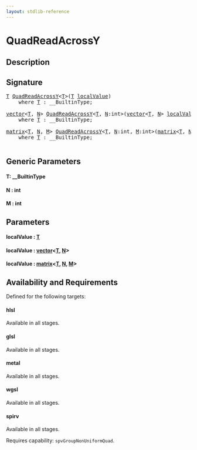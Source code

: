 ```yaml
---
layout: stdlib-reference
---
```


# QuadReadAcrossY

## Description





## Signature 

<pre>
<a href="quadreadacrossy-048e.html#typeparam-T" class="code_type">T</a> <a href="quadreadacrossy-048e.html">QuadReadAcrossY</a>&lt;<a href="quadreadacrossy-048e.html#typeparam-T" class="code_type">T</a>&gt;(<a href="quadreadacrossy-048e.html#typeparam-T" class="code_type">T</a> <a href="quadreadacrossy-048e.html#decl-localValue" class="code_param">localValue</a>)
    <span class='code_keyword'>where</span> <a href="quadreadacrossy-048e.html#typeparam-T" class="code_type">T</a> : __BuiltinType;

<a href="../types/vector/index.html" class="code_type">vector</a>&lt;<a href="quadreadacrossy-048e.html#typeparam-T" class="code_type">T</a>, <a href="quadreadacrossy-048e.html#decl-N" class="code_var">N</a>&gt; <a href="quadreadacrossy-048e.html">QuadReadAcrossY</a>&lt;<a href="quadreadacrossy-048e.html#typeparam-T" class="code_type">T</a>, <a href="quadreadacrossy-048e.html#decl-N" class="code_var">N</a>:<span class="code_keyword">int</span>&gt;(<a href="../types/vector/index.html" class="code_type">vector</a>&lt;<a href="quadreadacrossy-048e.html#typeparam-T" class="code_type">T</a>, <a href="quadreadacrossy-048e.html#decl-N" class="code_var">N</a>&gt; <a href="quadreadacrossy-048e.html#decl-localValue" class="code_param">localValue</a>)
    <span class='code_keyword'>where</span> <a href="quadreadacrossy-048e.html#typeparam-T" class="code_type">T</a> : __BuiltinType;

<a href="../types/matrix/index.html" class="code_type">matrix</a>&lt;<a href="quadreadacrossy-048e.html#typeparam-T" class="code_type">T</a>, <a href="quadreadacrossy-048e.html#decl-N" class="code_var">N</a>, <a href="quadreadacrossy-048e.html#decl-M" class="code_var">M</a>&gt; <a href="quadreadacrossy-048e.html">QuadReadAcrossY</a>&lt;<a href="quadreadacrossy-048e.html#typeparam-T" class="code_type">T</a>, <a href="quadreadacrossy-048e.html#decl-N" class="code_var">N</a>:<span class="code_keyword">int</span>, <a href="quadreadacrossy-048e.html#decl-M" class="code_var">M</a>:<span class="code_keyword">int</span>&gt;(<a href="../types/matrix/index.html" class="code_type">matrix</a>&lt;<a href="quadreadacrossy-048e.html#typeparam-T" class="code_type">T</a>, <a href="quadreadacrossy-048e.html#decl-N" class="code_var">N</a>, <a href="quadreadacrossy-048e.html#decl-M" class="code_var">M</a>&gt; <a href="quadreadacrossy-048e.html#decl-localValue" class="code_param">localValue</a>)
    <span class='code_keyword'>where</span> <a href="quadreadacrossy-048e.html#typeparam-T" class="code_type">T</a> : __BuiltinType;

</pre>

## Generic Parameters

####  <a id="typeparam-T"></a>T: \_\_BuiltinType
####  <a id="decl-N"></a>N  : int
####  <a id="decl-M"></a>M  : int

## Parameters

####  <a id="decl-localValue"></a>localValue  : [T](quadreadacrossy-048e.html#typeparam-T)
####  <a id="decl-localValue"></a>localValue  : [vector](../types/vector/index.html)\<[T](../types/vector/index.html#typeparam-T), [N](../types/vector/index.html#decl-N)\>
####  <a id="decl-localValue"></a>localValue  : [matrix](../types/matrix/index.html)\<[T](../types/matrix/t-0.html), [N](../types/matrix/index.html#decl-N), [M](../types/matrix/index.html#decl-M)\>

## Availability and Requirements

Defined for the following targets:

#### hlsl
Available in all stages.

#### glsl
Available in all stages.

#### metal
Available in all stages.

#### wgsl
Available in all stages.

#### spirv
Available in all stages.

Requires capability: `spvGroupNonUniformQuad`.


